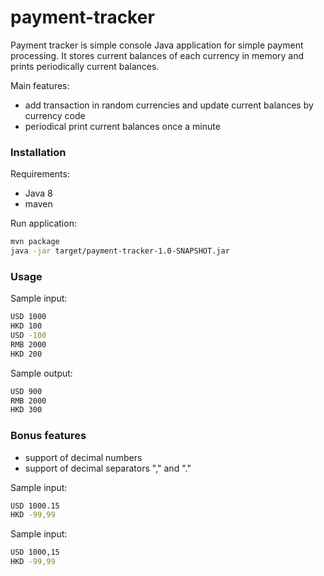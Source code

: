 # payment-tracker

Payment tracker is simple console Java application for simple payment processing. 
It stores current balances of each currency in memory and prints periodically current balances. 

Main features:
- add transaction in random currencies and update current balances by currency code
- periodical print current balances once a minute

### Installation

Requirements:
- Java 8
- maven

Run application:

```sh
mvn package
java -jar target/payment-tracker-1.0-SNAPSHOT.jar
```

### Usage


Sample input:
```sh
USD 1000
HKD 100
USD -100
RMB 2000
HKD 200
```

Sample output:
```sh
USD 900
RMB 2000
HKD 300
```

### Bonus features
- support of decimal numbers
- support of decimal separators "," and "."

Sample input:
```sh
USD 1000.15
HKD -99,99
```

Sample input:
```sh
USD 1000,15
HKD -99,99
```